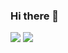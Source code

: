 ### Hi there 👋
<img src="https://github-readme-stats.vercel.app/api/top-langs?username=GregorisB"/>

<img src="https://github-readme-stats.vercel.app/api?username=GregorisB&show_icons=true"/>

<!--
**GregorisB/GregorisB** is a ✨ _special_ ✨ repository because its `README.md` (this file) appears on your GitHub profile.

Here are some ideas to get you started:

- 🔭 I’m currently working on ...
- 🌱 I’m currently learning ...
- 👯 I’m looking to collaborate on ...
- 🤔 I’m looking for help with ...
- 💬 Ask me about ...
- 📫 How to reach me: ...
- 😄 Pronouns: ...
- ⚡ Fun fact: ...
-->
